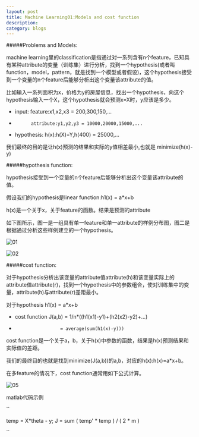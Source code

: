 ```yaml
---
layout: post
title: Machine Learning01:Models and cost function
description: 
category: blogs
---
```


#####Problems and Models:

machine learning里的classification是指通过对一系列含有n个feature，已知具有某种attribute的变量（训练集）进行分析，找到一个hypothesis(或者叫function，model，pattern，就是找到一个模型或者假设)，这个hypothesis接受到一个变量的n个feature后能够分析出这个变量该attribute的值。

比如输入一系列面积为x，价格为y的房屋信息，找出一个hypothesis，向这个hypothesis输入一个X，这个hypothesis就会预测x=X时，y应该是多少。

* input:	feature:x1,x2,x3 = 200,300,150,...
*			attribute:y1,y2,y3 = 10000,20000,15000,...

* hypothesis:	h(x):h(X)=Y,h(400) = 25000,...

我们最终的目的是让h(x)预测的结果和实际的y值相差最小,也就是 minimize(h(x)-y)



#####hypothesis function:

hypothesis接受到一个变量的n个feature后能够分析出这个变量该attribute的值。

假设我们的hypothesis是linear function:h1(x) = a*x+b

h(x)是一个关于x，关于feature的函数。结果是预测的attribute

如下图所示，图一是一组具有单一feature和单一attribute的样例分布图，图二是根据通过分析这些样例建立的一个hypothesis。

![01](http://picturereq.herokuapp.com/images/coursera/ml_01.png)

![02](http://picturereq.herokuapp.com/images/coursera/ml_02.png)

#####cost function:

对于hypothesis分析出该变量的attribute值attribute(h)和该变量实际上的attribute值attribute(r)，找到一个hypothesis中的参数组合，使对训练集中的变量，attribute(h)与attribute(r)差距最小。

对于hypothesis h1(x) = a*x+b

* cost function J(a,b) = 1/n*((h1(x1)-y1)+(h2(x2)-y2)+...)
* 					   = average(sum(h1(x)-y)))
					 
cost function是一个关于a，b，关于h(x)中参数的函数，结果是h(x)预测结果和实际值的差距。

我们的最终目的也就是找到minimize(J(a,b))的a,b，对应的h(x):h(x)=a*x+b。

在多feature的情况下，cost function通常用如下公式计算。

![05](http://picturereq.herokuapp.com/images/coursera/ml_05.png)

matlab代码示例

``

temp = X*theta - y;
J = sum ( temp' * temp ) / ( 2 * m )

``